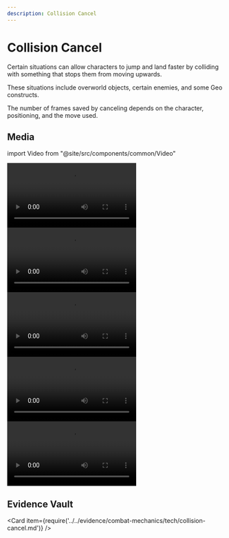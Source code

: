 ```yaml
---
description: Collision Cancel
---
```


# Collision Cancel

Certain situations can allow characters to jump and land faster by colliding with something that stops them from moving upwards.

These situations include overworld objects, certain enemies, and some Geo constructs.

The number of frames saved by canceling depends on the character, positioning, and the move used.

## Media

import Video from "@site/src/components/common/Video"

<Tabs>

<TabItem value="dp" label="Dadaupa Soup">
<Video src="QmWJ2BwPtibVxLSHSQGmrLf8JUytKxZWcbKUTVs3WHrPKy" caption="Dadaupa Soup" />
</TabItem>

<TabItem value="irg" label="Inactive Ruin Guard">
<Video src="QmYyktgcTjc3E72bq8mWVZQpWt1uM5oRWWFnFjXJLjABnC" caption="Inactive Ruin Guard" />
</TabItem>

<TabItem value="sb" label="Slime Balloon">
<Video src="Qmb936VeD5pmUzhzskhp5EPJCP6SuRCBSSw5EGM4ASuXc2" caption="Slime Balloon" />
</TabItem>

<TabItem value="pma" label="Perpetual Mechanical Array">
<Video src="QmeMF4vbP4FQ8p57S88EkirBL4ewuXJ5Wf9ecHBdDPZ6Vk" caption="Perpetual Mechanical Array" />
</TabItem>

<TabItem value="zp" label="Zhongli's Pillar">
<Video src="Qmamd1to12nFxCvqfe5XZvdhCAdGMC5AG5KCJRf8Xe1fNY" caption="Zhongli's Pillar" />
</TabItem>

</Tabs>

## Evidence Vault

<Card item={require('../../evidence/combat-mechanics/tech/collision-cancel.md')} />
